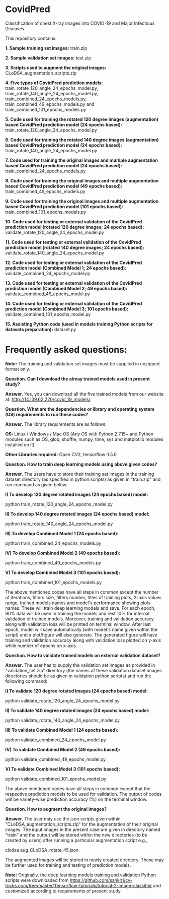# CovidPred
Classification of chest X-ray images into COVID-19 and Major Infectious Diseases

This repository contains:

**1. Sample training set images:** train.zip

**2. Sample validation set images:** test.zip

**3. Scripts used to augment the original images:** CLoDSA_augmentation_scripts.zip

**4. Five types of CovidPred prediction models:** train_rotate_120_angle_24_epochs_model.py, train_rotate_140_angle_24_epochs_model.py, train_combined_24_epochs_models.py, train_combined_49_epochs_models.py and train_combined_101_epochs_models.py

**5. Code used for training the rotated 120 degree images (augmentation) based CovidPred prediction model (24 epochs based):** train_rotate_120_angle_24_epochs_model.py

**6. Code used for training the rotated 140 degree images (augmentation) based CovidPred prediction model (24 epochs based):** train_rotate_140_angle_24_epochs_model.py

**7. Code used for training the original images and multiple augmentation based CovidPred prediction model (24 epochs based):** train_combined_24_epochs_models.py

**8. Code used for training the original images and multiple augmentation based CovidPred prediction model (49 epochs based):** train_combined_49_epochs_models.py

**9. Code used for training the original images and multiple augmentation based CovidPred prediction model (101 epochs based):** train_combined_101_epochs_models.py

**10. Code used for testing or external validation of the CovidPred prediction model (rotated 120 degree images; 24 epochs based):** validate_rotate_120_angle_24_epochs_model.py

**11. Code used for testing or external validation of the CovidPred prediction model (rotated 140 degree images; 24 epochs based):** validate_rotate_140_angle_24_epochs_model.py

**12. Code used for testing or external validation of the CovidPred prediction model (Combined Model 1; 24 epochs based):** validate_combined_24_epochs_model.py

**13. Code used for testing or external validation of the CovidPred prediction model (Combined Model 2; 49 epochs based):** validate_combined_49_epochs_model.py

**14. Code used for testing or external validation of the CovidPred prediction model (Combined Model 3; 101 epochs based):** validate_combined_101_epochs_model.py

**15. Assisting Python code (used in models training Python scripts for datasets preparation):** dataset.py


# Frequently asked questions:

**Note:** The training and validation set images must be supplied in unzipped format only. 

**Question. Can I download the alreay trained models used in present study?**

**Answer.** Yes, you can download all the five trained models from our website at: http://14.139.62.220/covid_19_models/

**Question. What are the dependencies or library and operating system (OS) requirements to run these codes?**

**Answer.** The library requirements are as follows:

**OS:** Linux / Windows / Mac OS (Any OS with Python 2.7.15+ and Python modules such as OS, glob, shuffle, numpy, time, sys and matplotlib modules installed on it)

**Other Libraries required:** Open CV2, tensorflow-1.5.0


**Question. How to train deep learning models using above given codes?**

**Answer.** The users have to store their training set images in the training dataset directory (as specified in python scripts) as given in "train.zip" and run command as given below:

**I) To develop 120 degree rotated images (24 epochs based) model:**

python train_rotate_120_angle_24_epochs_model.py

**II) To develop 140 degree rotated images (24 epochs based) model:**

python train_rotate_140_angle_24_epochs_model.py

**III) To develop Combined Model 1 (24 epochs based):**

python train_combined_24_epochs_models.py

**IV) To develop Combined Model 2 (49 epochs based):**

python train_combined_49_epochs_models.py

**V) To develop Combined Model 3 (101 epochs based):**

python train_combined_101_epochs_models.py

The above mentioned codes have all steps in common except the number of iterations, filters size, filters number, titles of training plots, X-axis values range, trained models names and model's performance showing plots names. These will train deep learning models and save. For each epoch, 90% data will be used in training the models and rest 10% for internal validation of trained models. Moreover, training and validation accuracy along with validation loss will be printed on terminal window. After last epoch, model will save automatically (with model's name given within the script) and a plot/figure will also generate. The generated figure will have training and validation accuracy along with validation loss plotted on y-axis while number of epochs on x-axis. 

**Question. How to validate trained models on external validation dataset?**

**Answer.** The user has to supply the validation set images as provided in "validation_set.zip" directory (the names of these validation dataset images directories should be as given in validation python scripts) and run the following command:

**I) To validate 120 degree rotated images (24 epochs based) model:**

python validate_rotate_120_angle_24_epochs_model.py

**II) To validate 140 degree rotated images (24 epochs based) model:**

python validate_rotate_140_angle_24_epochs_model.py

**III) To validate Combined Model 1 (24 epochs based):**

python validate_combined_24_epochs_model.py

**IV) To validate Combined Model 2 (49 epochs based):**

python validate_combined_49_epochs_model.py

**V) To validate Combined Model 3 (101 epochs based):**

python validate_combined_101_epochs_model.py

The above mentioned codes have all steps in common except that the respective prediction models to be used for validation. The output of codes will be variety-wise prediction accuracy (%) on the terminal window.


**Question. How to augment the original images?**

**Answer.** The user may use the json scripts given within "CLoDSA_augmentation_scripts.zip" for the augmentation of their original images. The input images in the present case are given in directory named "train" and the output will be stored within the new directories (to be created by users) after running a particular augmentation script e.g.,

clodsa aug_CLoDSA_rotate_45.json

The augmented images will be stored in newly created directory. These may be further used for training and testing of prediction models. 


**Note:** Originally, the deep learning models training and validation Python scripts were downloaded from https://github.com/sankit1/cv-tricks.com/tree/master/Tensorflow-tutorials/tutorial-2-image-classifier and customized according to requirements of present study.



